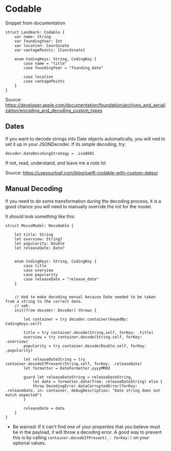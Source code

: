 # Codable

Snippet from documentation

```
struct Landmark: Codable {
    var name: String
    var foundingYear: Int
    var location: Coordinate
    var vantagePoints: [Coordinate]
    
    enum CodingKeys: String, CodingKey {
        case name = "title"
        case foundingYear = "founding_date"
        
        case location
        case vantagePoints
    }
}
```

Source: https://developer.apple.com/documentation/foundation/archives_and_serialization/encoding_and_decoding_custom_types

## Dates
If you want to decode strings into Date objects automatically, you will ned to set it up in your JSONDecoder. If its simple decoding, try:
```
decoder.dateDecodingStrategy = .iso8601
```

If not, read, understand, and leave me a note lol

Source: https://useyourloaf.com/blog/swift-codable-with-custom-dates/

## Manual Decoding
If you need to do some transformation during the decoding process, it is a good chance you will need to manually override the init for the model.

It should look something like this:
```
struct MovieModel: Decodable {

    let title: String
    let overview: String?
    let popularity: Double
    let releaseDate: Date?


    enum CodingKeys: String, CodingKey {
        case title
        case overview
        case popularity
        case releaseDate = "release_date"
    }


    // Had to make decoding manual because Date needed to be taken from a string to the correct date.
    // smh.
    init(from decoder: Decoder) throws {

        let container = try decoder.container(keyedBy: CodingKeys.self)

        title = try container.decode(String.self, forKey: .title)
        overview = try container.decode(String.self, forKey: .overview)
        popularity = try container.decode(Double.self, forKey: .popularity)

        let releaseDateString = try container.decodeIfPresent(String.self, forKey: .releaseDate)
        let formatter = DateFormatter.yyyyMMdd

        guard let releaseDateString = releaseDateString,
            let date = formatter.date(from: releaseDateString) else {
            throw DecodingError.dataCorruptedError(forKey: .releaseDate, in: container, debugDescription: "Date string does not match expected")
        }
        
        releaseDate = date
    }
}

```

* Be warned: If it can't find one of your properties that you believe must be in the payload, it will throw a decoding error. A good way to prevent this is by calling `container.decodeIfPresent(_: forKey:)` on your optional values.

